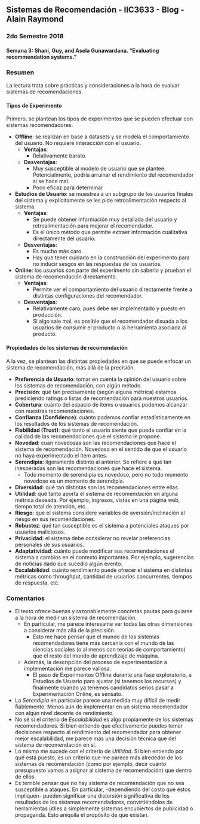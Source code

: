 ## Sistemas de Recomendación - IIC3633 - Blog - Alain Raymond
### 2do Semestre 2018

#### Semana 3:  Shani, Guy, and Asela Gunawardana. “Evaluating recommendation systems.”

### Resumen

La lectura trata sobre prácticas y consideraciones a la hora de evaluar sistemas de recomendaciones.
#### Tipos de Experimento
Primero, se plantean los tipos de experimentos que se pueden efectuar con sistemas recomendadores:

* **Offline**: se realizan en base a datasets y se modela el comportamiento del usuario. No requiere interacción con el usuario.
   * **Ventajas**:
     * Relativamente barato.
   * **Desventajas**:
     * Muy susceptible al modelo de usuario que se plantee. Potencialmente, podría arruinar el rendimiento del recomendador si se hace mal.
     * Poco eficaz para determinar 
* **Estudios de Usuario**: se muestrea a un subgrupo de los usuarios finales del sistema y explícitamente se les pide retroalimentación respecto al sistema.
  * **Ventajas**:
    * Se puede obtener información muy detallada del usuario y retroalimentación para mejorar el recomendador.
    * Es el único método que permite extraer información cualitativa directamente del usuario.
  * **Desventajas**:
    * Es mucho más caro.
    * Hay que tener cuidado en la construcción del experimento para no inducir sesgos en las respuestas de los usuarios. 
* **Online**: los usuarios son parte del experimento sin saberlo y prueban el sistema de recomendación directamente.
  * **Ventajas**:
     * Permite ver el comportamiento del usuario directamente frente a distintas configuraciones del recomendador.
  * **Desventajas**:
     * Relativamente caro, pues debe ser implementado y puesto en producción.
     * Si algo sale mal, es posible que el recomendador disuada a los usuarios de consumir el producto o la herramienta asociada al producto.

#### Propiedades de los sistemas de recomendación

A la vez, se plantean las distintas propiedades en que se puede enfocar un sistema de recomendación, más allá de la precisión.

* **Preferencia de Usuario**: tomar en cuenta la opinión del usuario sobre los sistemas de recomendación, con algún método.
* **Precisión**: qué tan precisamente (según alguna métrica) estamos prediciendo ratings o listas de recomendación para nuestros usuarios.
* **Cobertura**: cuánto del espacio de ítems o usuarios podemos alcanzar con nuestras recomendaciones. 
* **Confianza (Confidence)**: cuánto podemos confiar estadísticamente en los resultados de los sistemas de recomendación.
* **Fiabilidad (Trust)**: qué tanto el usuario siente que puede confiar en la calidad de las recomendaciones que el sistema le propone.
* **Novedad**: cuan novedosas son las recomendaciones que hace el sistema de recomendación. Novedoso en el sentido de que el usuario no haya experimentado el ítem antes.
* **Serendipia**: ligeramente distinto al anterior. Se refiere a qué tan inesperadas son las recomendaciones que hace el sistema.
  * Todo momento de serendipia es novedoso, pero no todo momento novedoso es un momento de serendipia.
* **Diversidad**: qué tan distintas son las recomendaciones entre ellas.
* **Utilidad**: qué tanto aporta el sistema de recomendación en alguna métrica deseada. Por ejemplo, ingresos, vistas en una página web, tiempo total de atención, etc.
* **Riesgo**: que el sistema considere variables de aversión/inclinación al riesgo en sus recomendaciones. 
* **Robustez**: qué tan susceptible es el sistema a potenciales ataques por usuarios maliciosos. 
* **Privacidad**: el sistema debe considerar no revelar preferencias personales de sus usuarios.
* **Adaptatividad**: cuánto puede modificar sus recomendaciones el sistema a cambios en el contexto importantes. Por ejemplo, sugerencias de noticias dado que sucedió algún evento.
* **Escalabilidad**: cuánto rendimiento puede ofrecer el sistema en distintas métricas como throughput, cantidad de usuarios concurrentes, tiempos de respuesta, etc.
 
 ### Comentarios

* El texto ofrece buenas y razonablemente concretas pautas para guiarse a la hora de medir un sistema de recomendación.
  * En particular, me parece interesante ver todas las otras dimensiones a considerar más allá de la precisión.
    * Esto me hace pensar que el mundo de los sistemas recomendadores tiene más cercanía con el mundo de las ciencias sociales (o al menos con teorías de comportamiento) que el resto del mundo de aprendizaje de máquina.
  * Además, la descripción del proceso de experimentación a implementación me parece valiosa.
    * El paso de Experimentos Offline durante una fase exploratorio, a Estudios de Usuario para ajustar (si tenemos los recursos) y finalmente cuando ya tenemos candidatos serios pasar a Experimentación Online, es sensato.
* La *Serendipia* en particular parece una medida muy difícil de medir fiablemente. Menos aún de implementar en un sistema recomendador con algún nivel decente de rendimiento.
* No sé si el criterio de *Escalabilidad* es algo propiamente de los sistemas recomendadores. Si bien entiendo que efectivamente puedes tomar decisiones respecto al rendimiento del recomendador para obtener mejor escalabilidad, me parece más una decisión técnica que del sistema de recomendación en sí.
* Lo mismo me sucede con el criterio de *Utilidad*. Si bien entiendo por qué está puesto, es un criterio que me parece más alrededor de los sistemas de recomendación (como por ejemplo, decir cuánto presupuesto vamos a asignar al sistema de recomendación) que dentro de ellos.
* Es terrible pensar que no hay sistema de recomendación que no sea susceptible a ataques. En particular, -dependiendo del costo que éstos impliquen- pueden significar una distorsión significativa de los resultados de los sistemas recomendadores, convirtiéndolos de herramientas útiles a simplemente sistemas encubiertos de publicidad o propaganda. Esto aniquila el propósito de que existan.
